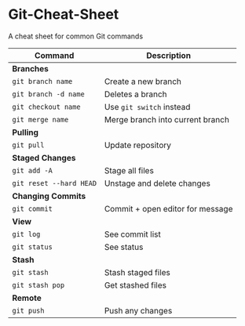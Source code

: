 # Git-Cheat-Sheet
A cheat sheet for common Git commands

| Command                 | Description                      |
| ----------------------- | -------------------------------- |
| **Branches**            |                                  |
| `git branch name`       | Create a new branch              |
| `git branch -d name`    | Deletes a branch                 |
| `git checkout name`     | Use `git switch` instead         |
| `git merge name`        | Merge branch into current branch |
| **Pulling**             |                                  |
| `git pull`              | Update repository                |
| **Staged Changes**      |                                  |
| `git add -A`            | Stage all files                  |
| `git reset --hard HEAD` | Unstage and delete changes       |
| **Changing Commits**    |                                  |
| `git commit`            | Commit + open editor for message |
| **View**                |                                  |
| `git log`               | See commit list                  |
| `git status`            | See status                       |
| **Stash**               |                                  |
| `git stash`             | Stash staged files               |
| `git stash pop`         | Get stashed files                |
| **Remote**              |                                  |
| `git push`              | Push any changes                 |
